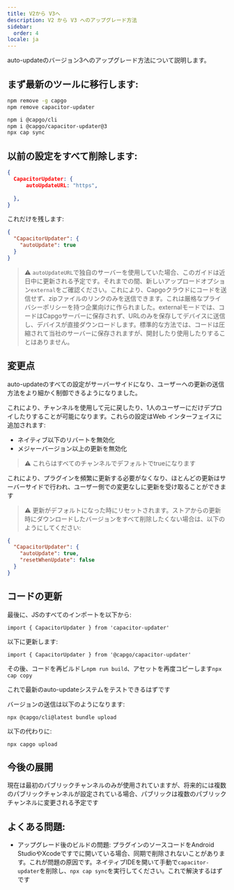 ```yaml
---
title: V2から V3へ
description: V2 から V3 へのアップグレード方法
sidebar:
  order: 4
locale: ja
---
```


auto-updateのバージョン3へのアップグレード方法について説明します。

## まず最新のツールに移行します:

```bash
npm remove -g capgo
npm remove capacitor-updater

npm i @capgo/cli
npm i @capgo/capacitor-updater@3
npx cap sync
```

## 以前の設定をすべて削除します:

```json
{
  CapacitorUpdater: {
      autoUpdateURL: "https",
      
  },
}
```

これだけを残します:

```json
{
  "CapacitorUpdater": {
    "autoUpdate": true
  }
}
```

> ⚠️ `autoUpdateURL`で独自のサーバーを使用していた場合、このガイドは近日中に更新される予定です。それまでの間、新しいアップロードオプション`external`をご確認ください。これにより、Capgoクラウドにコードを送信せず、zipファイルのリンクのみを送信できます。これは厳格なプライバシーポリシーを持つ企業向けに作られました。externalモードでは、コードはCapgoサーバーに保存されず、URLのみを保存してデバイスに送信し、デバイスが直接ダウンロードします。標準的な方法では、コードは圧縮されて当社のサーバーに保存されますが、開封したり使用したりすることはありません。

## 変更点

auto-updateのすべての設定がサーバーサイドになり、ユーザーへの更新の送信方法をより細かく制御できるようになりました。

これにより、チャンネルを使用して元に戻したり、1人のユーザーにだけデプロイしたりすることが可能になります。これらの設定はWeb インターフェイスに追加されます:

* ネイティブ以下のリバートを無効化
* メジャーバージョン以上の更新を無効化

> ⚠️ これらはすべてのチャンネルでデフォルトでtrueになります

これにより、プラグインを頻繁に更新する必要がなくなり、ほとんどの更新はサーバーサイドで行われ、ユーザー側での変更なしに更新を受け取ることができます

> ⚠️ 更新がデフォルトになった時にリセットされます。ストアからの更新時にダウンロードしたバージョンをすべて削除したくない場合は、以下のようにしてください:

```json
{
  "CapacitorUpdater": {
    "autoUpdate": true,
    "resetWhenUpdate": false
  }
}
```

## コードの更新

最後に、JSのすべてのインポートを以下から:

```
import { CapacitorUpdater } from 'capacitor-updater'
```

以下に更新します:

```
import { CapacitorUpdater } from '@capgo/capacitor-updater'
```

その後、コードを再ビルドし`npm run build`、アセットを再度コピーします`npx cap copy`

これで最新のauto-updateシステムをテストできるはずです

バージョンの送信は以下のようになります:

```
npx @capgo/cli@latest bundle upload
```

以下の代わりに:

```
npx capgo upload
```

## 今後の展開

現在は最初のパブリックチャンネルのみが使用されていますが、将来的には複数のパブリックチャンネルが設定されている場合、パブリックは複数のパブリックチャンネルに変更される予定です

## よくある問題:

* アップグレード後のビルドの問題: プラグインのソースコードをAndroid StudioやXcodeですでに開いている場合、同期で削除されないことがあります。これが問題の原因です。ネイティブIDEを開いて手動で`capacitor-updater`を削除し、`npx cap sync`を実行してください。これで解決するはずです
